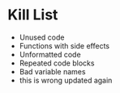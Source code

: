Kill List
=========
* Unused code
* Functions with side effects
* Unformatted code
* Repeated code blocks
* Bad variable names
* this is wrong updated again

